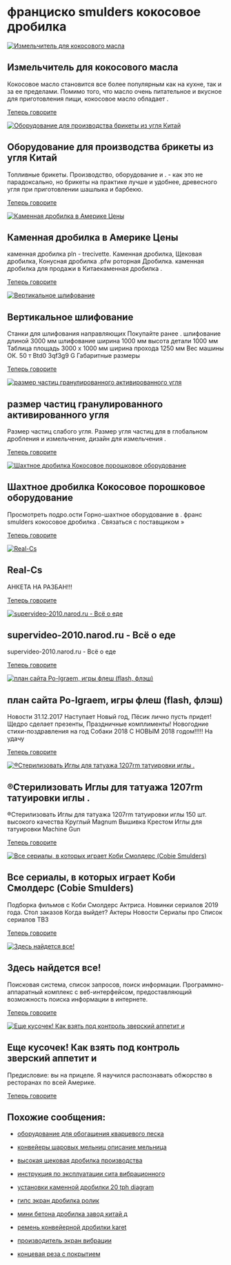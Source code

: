# франциско smulders кокосовое дробилка
<a href="https://ru.ecuriezuff.be/products/" target="_blank">![Измельчитель для кокосового масла](https://github.com/millmachine/images/raw/main/35.jpg)</a>
## Измельчитель для кокосового масла
Кокосовое масло становится все более популярным как на кухне, так и за ее пределами. Помимо того, что масло очень питательное и вкусное для приготовления пищи, кокосовое масло обладает .
<a href="https://ru.ecuriezuff.be/products/" target="_blank">Теперь говорите</a>
<a href="https://ru.ecuriezuff.be/products/" target="_blank">![Оборудование для производства брикеты из угля Китай](https://github.com/millmachine/images/raw/main/209.jpg)</a>
## Оборудование для производства брикеты из угля Китай
Топливные брикеты. Производство, оборудование и . - как это не парадоксально, но брикеты на практике лучше и удобнее, древесного угля при приготовлении шашлыка и барбекю.
<a href="https://ru.ecuriezuff.be/products/" target="_blank">Теперь говорите</a>
<a href="https://ru.ecuriezuff.be/products/" target="_blank">![Каменная дробилка в Америке Цены](https://github.com/millmachine/images/raw/main/733.jpg)</a>
## Каменная дробилка в Америке Цены
каменная дробилка pln - trecivette. Каменная дробилка, Щековая дробилка, Конусная дробилка .pfw роторная Дробилка. каменная дробилка для продажи в Китаекаменная дробилка .
<a href="https://ru.ecuriezuff.be/products/" target="_blank">Теперь говорите</a>
<a href="https://ru.ecuriezuff.be/products/" target="_blank">![Вертикальное шлифование](https://github.com/millmachine/images/raw/main/591.jpg)</a>
## Вертикальное шлифование
Станки для шлифования направляющих Покупайте ранее . шлифование длиной 3000 мм шлифование ширина 1000 мм высота детали 1000 мм Таблица площадь 3000 x 1000 мм ширина прохода 1250 мм Вес машины ОК. 50 т Btd0 3qf3g9 G Габаритные размеры 
<a href="https://ru.ecuriezuff.be/products/" target="_blank">Теперь говорите</a>
<a href="https://ru.ecuriezuff.be/products/" target="_blank">![размер частиц гранулированного активированного угля ](https://github.com/millmachine/images/raw/main/320.jpg)</a>
## размер частиц гранулированного активированного угля 
Размер частиц слабого угля. Размер угля частиц для в глобальном дробления и измельчение, дизайн для измельчения .
<a href="https://ru.ecuriezuff.be/products/" target="_blank">Теперь говорите</a>
<a href="https://ru.ecuriezuff.be/products/" target="_blank">![Шахтное дробилка Кокосовое порошковое оборудование](https://github.com/millmachine/images/raw/main/382.jpg)</a>
## Шахтное дробилка Кокосовое порошковое оборудование
Просмотреть подро.ости Горно-шахтное оборудование в . франс smulders кокосовое дробилка . Связаться с поставщиком »
<a href="https://ru.ecuriezuff.be/products/" target="_blank">Теперь говорите</a>
<a href="https://ru.ecuriezuff.be/products/" target="_blank">![Real-Cs](https://github.com/millmachine/images/raw/main/216.jpg)</a>
## Real-Cs
АНКЕТА НА РАЗБАН!!!
<a href="https://ru.ecuriezuff.be/products/" target="_blank">Теперь говорите</a>
<a href="https://ru.ecuriezuff.be/products/" target="_blank">![supervideo-2010.narod.ru - Всё о еде ](https://github.com/millmachine/images/raw/main/225.jpg)</a>
## supervideo-2010.narod.ru - Всё о еде 
supervideo-2010.narod.ru - Всё о еде 
<a href="https://ru.ecuriezuff.be/products/" target="_blank">Теперь говорите</a>
<a href="https://ru.ecuriezuff.be/products/" target="_blank">![план сайта Po-Igraem, игры флеш (flash, флэш)](https://github.com/millmachine/images/raw/main/478.jpg)</a>
## план сайта Po-Igraem, игры флеш (flash, флэш)
Новости 31.12.2017 Наступает Новый год, Пёсик лично пусть придет! Щедро сделает презенты, Праздничные комплименты! Новогодние стихи-поздравления на год Собаки 2018 С НОВЫМ 2018 годом!!!!! На удачу 
<a href="https://ru.ecuriezuff.be/products/" target="_blank">Теперь говорите</a>
<a href="https://ru.ecuriezuff.be/products/" target="_blank">![®Стерилизовать Иглы для татуажа 1207rm татуировки иглы .](https://github.com/millmachine/images/raw/main/265.jpg)</a>
## ®Стерилизовать Иглы для татуажа 1207rm татуировки иглы .
®Стерилизовать Иглы для татуажа 1207rm татуировки иглы 150 шт. высокого качества Круглый Magnum Вышивка Крестом Иглы для татуировки Machine Gun
<a href="https://ru.ecuriezuff.be/products/" target="_blank">Теперь говорите</a>
<a href="https://ru.ecuriezuff.be/products/" target="_blank">![Все сериалы, в которых играет Коби Смолдерс (Cobie Smulders)](https://github.com/millmachine/images/raw/main/276.jpg)</a>
## Все сериалы, в которых играет Коби Смолдерс (Cobie Smulders)
Подборка фильмов с Коби Смолдерс Актриса. Новинки сериалов 2019 года. Стол заказов Когда выйдет? Актеры Новости Сериалы про Список сериалов ТВ3
<a href="https://ru.ecuriezuff.be/products/" target="_blank">Теперь говорите</a>
<a href="https://ru.ecuriezuff.be/products/" target="_blank">![Здесь найдется все!](https://github.com/millmachine/images/raw/main/308.jpg)</a>
## Здесь найдется все!
Поисковая сиcтема, список запросов, поиск информации. Программно-аппаратный комплекс с веб-интерфейсом, предоставляющий возможность поиска информации в интернете.
<a href="https://ru.ecuriezuff.be/products/" target="_blank">Теперь говорите</a>
<a href="https://ru.ecuriezuff.be/products/" target="_blank">![Еще кусочек! Как взять под контроль зверский аппетит и ](https://github.com/millmachine/images/raw/main/684.jpg)</a>
## Еще кусочек! Как взять под контроль зверский аппетит и 
Предисловие: вы на прицеле. Я научился распознавать обжорство в ресторанах по всей Америке.
<a href="https://ru.ecuriezuff.be/products/" target="_blank">Теперь говорите</a>
## Похожие сообщения:
* [оборудование для обогащения кварцевого песка](%D0%BE%D0%B1%D0%BE%D1%80%D1%83%D0%B4%D0%BE%D0%B2%D0%B0%D0%BD%D0%B8%D0%B5%20%D0%B4%D0%BB%D1%8F%20%D0%BE%D0%B1%D0%BE%D0%B3%D0%B0%D1%89%D0%B5%D0%BD%D0%B8%D1%8F%20%D0%BA%D0%B2%D0%B0%D1%80%D1%86%D0%B5%D0%B2%D0%BE%D0%B3%D0%BE%20%D0%BF%D0%B5%D1%81%D0%BA%D0%B0.md)
* [конвейеры шаровых мельниц описание мельница](%D0%BA%D0%BE%D0%BD%D0%B2%D0%B5%D0%B9%D0%B5%D1%80%D1%8B%20%D1%88%D0%B0%D1%80%D0%BE%D0%B2%D1%8B%D1%85%20%D0%BC%D0%B5%D0%BB%D1%8C%D0%BD%D0%B8%D1%86%20%D0%BE%D0%BF%D0%B8%D1%81%D0%B0%D0%BD%D0%B8%D0%B5%20%D0%BC%D0%B5%D0%BB%D1%8C%D0%BD%D0%B8%D1%86%D0%B0.md)
* [высокая щековая дробилка производства](%D0%B2%D1%8B%D1%81%D0%BE%D0%BA%D0%B0%D1%8F%20%D1%89%D0%B5%D0%BA%D0%BE%D0%B2%D0%B0%D1%8F%20%D0%B4%D1%80%D0%BE%D0%B1%D0%B8%D0%BB%D0%BA%D0%B0%20%D0%BF%D1%80%D0%BE%D0%B8%D0%B7%D0%B2%D0%BE%D0%B4%D1%81%D1%82%D0%B2%D0%B0.md)
* [инструкция по эксплуатации сита вибрационного](%D0%B8%D0%BD%D1%81%D1%82%D1%80%D1%83%D0%BA%D1%86%D0%B8%D1%8F%20%D0%BF%D0%BE%20%D1%8D%D0%BA%D1%81%D0%BF%D0%BB%D1%83%D0%B0%D1%82%D0%B0%D1%86%D0%B8%D0%B8%20%D1%81%D0%B8%D1%82%D0%B0%20%D0%B2%D0%B8%D0%B1%D1%80%D0%B0%D1%86%D0%B8%D0%BE%D0%BD%D0%BD%D0%BE%D0%B3%D0%BE.md)
* [установки каменной дробилки 20 tph diagram](%D1%83%D1%81%D1%82%D0%B0%D0%BD%D0%BE%D0%B2%D0%BA%D0%B8%20%D0%BA%D0%B0%D0%BC%D0%B5%D0%BD%D0%BD%D0%BE%D0%B9%20%D0%B4%D1%80%D0%BE%D0%B1%D0%B8%D0%BB%D0%BA%D0%B8%2020%20tph%20diagram.md)
* [гипс экран дробилка ролик](%D0%B3%D0%B8%D0%BF%D1%81%20%D1%8D%D0%BA%D1%80%D0%B0%D0%BD%20%D0%B4%D1%80%D0%BE%D0%B1%D0%B8%D0%BB%D0%BA%D0%B0%20%D1%80%D0%BE%D0%BB%D0%B8%D0%BA.md)
* [мини бетона дробилка завод китай д](%D0%BC%D0%B8%D0%BD%D0%B8%20%D0%B1%D0%B5%D1%82%D0%BE%D0%BD%D0%B0%20%D0%B4%D1%80%D0%BE%D0%B1%D0%B8%D0%BB%D0%BA%D0%B0%20%D0%B7%D0%B0%D0%B2%D0%BE%D0%B4%20%D0%BA%D0%B8%D1%82%D0%B0%D0%B9%20%D0%B4.md)
* [ремень конвейерной дробилки karet](%D1%80%D0%B5%D0%BC%D0%B5%D0%BD%D1%8C%20%D0%BA%D0%BE%D0%BD%D0%B2%D0%B5%D0%B9%D0%B5%D1%80%D0%BD%D0%BE%D0%B9%20%D0%B4%D1%80%D0%BE%D0%B1%D0%B8%D0%BB%D0%BA%D0%B8%20karet.md)
* [производитель экран вибрации](%D0%BF%D1%80%D0%BE%D0%B8%D0%B7%D0%B2%D0%BE%D0%B4%D0%B8%D1%82%D0%B5%D0%BB%D1%8C%20%D1%8D%D0%BA%D1%80%D0%B0%D0%BD%20%D0%B2%D0%B8%D0%B1%D1%80%D0%B0%D1%86%D0%B8%D0%B8.md)
* [концевая реза с покрытием](%D0%BA%D0%BE%D0%BD%D1%86%D0%B5%D0%B2%D0%B0%D1%8F%20%D1%80%D0%B5%D0%B7%D0%B0%20%D1%81%20%D0%BF%D0%BE%D0%BA%D1%80%D1%8B%D1%82%D0%B8%D0%B5%D0%BC.md)

